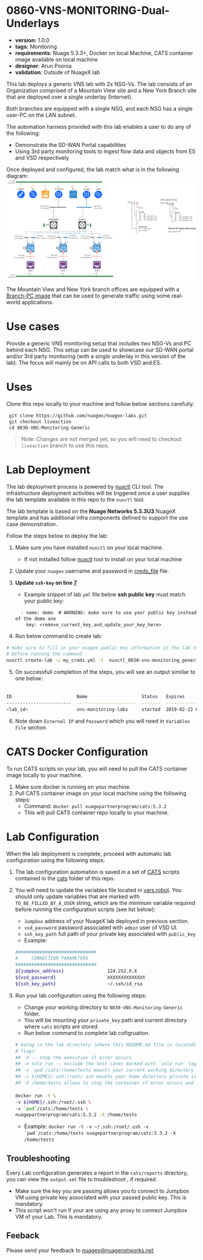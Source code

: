 # 0860-VNS-MONITORING-Dual-Underlays

* **version:** 1.0.0
* **tags:** Monitoring
* **requirements**: Nuage 5.3.3+, Docker on local Machine, CATS container image available on local machine
* **designer**: Arun Poonia
* **validation**: Outside of NuageX lab

This lab deploys a generic VNS lab with 2x NSG-Vs. The lab consists of an Organization comprised of a Mountain View site and a New York Branch site that are deployed over a single underlay (Internet).

Both branches are equipped with a single NSG, and each NSG has a single user-PC on the LAN subnet.

The automation harness provided with this lab enables a user to do any of the following:

* Demonstrate the SD-WAN Portal capabilities
* Using 3rd party monitoring tools to ingest flow data and objects from ES and VSD respectively

Once deployed and configured, the lab match what is in the following diagram:
![lab](./images/image.png)

The Mountain View and New York branch offices are equipped with a [Branch-PC image](https://nuagenetworks.zendesk.com/hc/en-us/articles/360010244033) that can be used to generate  traffic using some real-world applications.

# Use cases

Provide a generic VNS monitoring setup that includes two NSG-Vs and PC behind each NSG. This setup can be used to showcase our SD-WAN portal and/or 3rd party monitoring (with a single underlay in this version of the lab). The focus will mainly be on API calls to both VSD and ES.

# Uses

Clone this repo locally to your machine and follow below sections carefully: 


```
 git clone https://github.com/nuagex/nuagex-labs.git
 git checkout liveaction
 cd 0830-VNS-Monitoring-Generic
```

> Note: Changes are not merged yet, so you will need to checkout `liveaction` branch to use this repo. 

# Lab Deployment 

The lab deployment process is powered by [nuxctl](https://nuxctl.nuagex.io) CLI tool. The infrastructure deployment activities will be triggered once a user supplies the lab template available in this repo to the `nuxctl` tool.

The lab template is based on the **Nuage Networks 5.3.3U3** NuageX template and has additional infra components defined to support the use case demonstration.

Follow the steps below to deploy the lab:
1. Make sure you have installed `nuxctl` on your local machine. 
   - If not installed follow [nuxctl](https://nuxctl.nuagex.io) tool to install on your local machine
2. Update your `nuagex` username and password in [creds_file](./my_creds.yml) file.
3. **Update `ssh-key` on line [7](./nuxctl_0830-vns-monitoring_generic.yml#L7)**
   - Example snippet of lab `yml` file below **ssh public key** must match your public key:

   ```
     - name: demo  # WARNING: make sure to use your public key instead of the demo one
       key: <remove_current_key_and_update_your_key_here>
   ```
4. Run below command to create lab: 
```bash
# make sure to fill in your nuagex public key information in the lab template
# before running the command
nuxctl create-lab -c my_creds.yml -l  nuxctl_0830-vns-monitoring_generic.yml --wait
```
5. On successfull completion of the steps, you will see an output similiar to one below: 
```bash 

ID                        Name                    Status   Expires                 External IP      Password
------------------------  ----------------------  -------  ----------------------  ---------------  ----------------
<lab_id>                  vns-monitoring-labs     started  2019-02-23 00:31 (UTC)  XXXXXX           XXXXX
```
6. Note down `External IP` and `Password` which you will need in `Variables File` section. 

# CATS Docker Configuration 

To run CATS scripts on your lab, you will need to pull the CATS container image locally to your machine. 

1. Make sure docker is running on your machine. 
2. Pull CATS container image on your local machine using the following steps: 
   - Command: `docker pull nuagepartnerprogram/cats:5.3.2` 
   - This will pull CATS container repo locally to your machine.

# Lab Configuration

When the lab deployment is complete, proceed with automatic lab configuration using the following steps:

1. The lab configuration automation is saved in a set of [CATS](http://cats-docs.nuageteam.net) scripts contained in the [cats](./cats/) folder of this repo.
2. You will need to update the variables file located in  [vars.robot](./cats/vars.robot). You should only update variables that are marked with `TO_BE_FILLED_BY_A_USER` string, which are the minimum variable required before running the configuration scripts (see list below): 
   - `Jumpbox` address of your NuageX lab deployed in previous section. 
   - `vsd_password` password associated with `admin` user of VSD UI. 
   - `ssh_key_path` full path of your private key associated with `public_key` 
   - Example: 
    
    ```bash 
    ##############################
    #     CONNECTION PARAMETERS
    ##############################
    ${jumpbox_address}                124.252.X.X
    ${vsd_password}                   XXXXXXXXXXXXXX
    ${ssh_key_path}                   ~/.ssh/id_rsa
    ```

3. Run your lab configuration using the following steps: 
   - Change your working directory to `0830-VNS-Monitoring-Generic` folder. 
   - You will be mounting your `private_key` path and current directory where `cats` scripts are stored.
   - Run below command to complete lab cofigruation. 

   ```bash
   # being in the lab directory (where this README.md file is located)
   # flags:
   ## -X -- stop the execution if error occurs
   ## -e solo_run -- exclude the test cases marked with `solo_run` tag
   ## -v `pwd`/cats:/home/tests mounts your current working directory `cats` script to /home/tests directory of Docker Container
   ## -v ${HOME}/.ssh:/root/.ssh mounts your home directory private ssh-key file to /root/.ssh directory of Docker Container
   ## -X /home/tests allows to stop the container if error occurs and run /home/tests cats script from Docker Container

   docker run -t \
   -v ${HOME}/.ssh:/root/.ssh \
   -v `pwd`/cats:/home/tests \
   nuagepartnerprogram/cats:5.3.2 -X /home/tests
   ```
   - Example: 
  ```docker run -t -v ~/.ssh:/root/.ssh -v `pwd`/cats:/home/tests nuagepartnerprogram/cats:5.3.2 -X  /home/tests```

## Troubleshooting 

Every Lab configuration generates a report in the `cats/reports` directory, you can view the `output.xml` file to troubleshoot , if required.

- Make sure the key you are passing allows you to connect to Jumpbox VM using private key associated with your passed public key. This is mandatory.
- This script won't run if your are using any proxy to connect Jumpbox VM of your Lab. This is mandatory.


## Feeback 

Please send your feedback to nuagex@nuagenetworks.net
